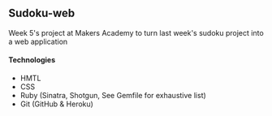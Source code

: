 Sudoku-web
---
Week 5's project at Makers Academy to turn last week's sudoku project into a web application

#### Technologies
* HMTL
* CSS
* Ruby (Sinatra, Shotgun, See Gemfile for exhaustive list)
* Git (GitHub & Heroku)
